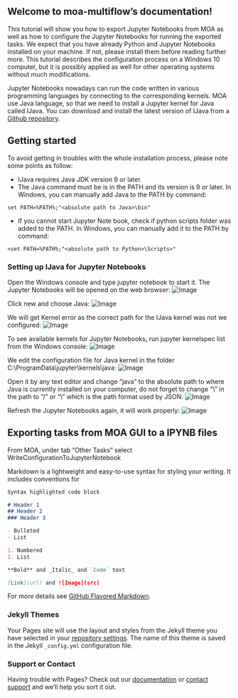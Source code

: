 ## Welcome to moa-multiflow’s documentation!

This tutorial will show you how to export Jupyter Notebooks from MOA as well as how to configure the Jupyter Notebooks for running the exported tasks. We expect that you have already Python and Jupyter Notebooks installed on your machine. If not, please install them before reading further more. This tutorial describes the configuration process on a Windows 10 computer, but it is possibly applied as well for other operating systems without much modifications.

Jupyter Notebooks nowadays can run the code written in various programming languages by connecting to the corresponding kernels. MOA use Java language, so that we need to install a Jupyter kernel for Java called IJava. You can download and install the latest version of IJava from a [Github repository](https://github.com/SpencerPark/IJava).

## Getting started
To avoid getting in troubles with the whole installation process, please note some
points as follow:
- IJava requires Java JDK version 9 or later.
- The Java command must be is in the PATH and its version is 9 or later. In
Windows, you can manually add Java to the PATH by command:
```
set PATH=%PATH%;"<absolute path to Java>\bin"
```
- If you cannot start Jupyter Note book, check if python scripts folder was added
to the PATH. In Windows, you can manually add it to the PATH by command:
```
<set PATH=%PATH%;"<absolute path to Python>\Scripts>"
```
### Setting up IJava for Jupyter Notebooks
Open the Windows console and type jupyter notebook to start it. The Jupyter Notebooks will be opened on the web browser:
![Image](https://github.com/truongtd6285/moa-multiflow/blob/master/images/jb-homepage.png)

Click new and choose Java:
![Image](https://github.com/truongtd6285/moa-multiflow/blob/master/images/jp-kernel.PNG)

We will get Kernel error as the correct path for the IJava kernel was not we configured:
![Image](https://github.com/truongtd6285/moa-multiflow/blob/master/images/jp-kernelerror.png)

To see available kernels for Jupyter Notebooks, run jupyter kernelspec list from the Windows console:
![Image](https://github.com/truongtd6285/moa-multiflow/blob/master/images/jp-kernellist.png)

We edit the configuration file for Java kernel in the folder C:\ProgramData\jupyter\kernels\java:
![Image](https://github.com/truongtd6285/moa-multiflow/blob/master/images/jp-kernelfolder.png)

Open it by any text editor and change “java” to the absolute path to where Java is currently installed on your computer, do not forget to change “\” in the path to “/” or “\\” which is the path format used by JSON.
![Image](https://github.com/truongtd6285/moa-multiflow/blob/master/images/jp-javakernel-config.PNG)

Refresh the Jupyter Notebooks again, it will work properly:
![Image](https://github.com/truongtd6285/moa-multiflow/blob/master/images/jp-kernel-success.png)

## Exporting tasks from MOA GUI to a IPYNB files

From MOA, under tab “Other Tasks” select WriteConfigurationToJupyterNotebook

Markdown is a lightweight and easy-to-use syntax for styling your writing. It includes conventions for

```markdown
Syntax highlighted code block

# Header 1
## Header 2
### Header 3

- Bulleted
- List

1. Numbered
2. List

**Bold** and _Italic_ and `Code` text

[Link](url) and ![Image](src)
```

For more details see [GitHub Flavored Markdown](https://guides.github.com/features/mastering-markdown/).

### Jekyll Themes

Your Pages site will use the layout and styles from the Jekyll theme you have selected in your [repository settings](https://github.com/truongtd6285/moa-multiflow/settings). The name of this theme is saved in the Jekyll `_config.yml` configuration file.

### Support or Contact

Having trouble with Pages? Check out our [documentation](https://help.github.com/categories/github-pages-basics/) or [contact support](https://github.com/contact) and we’ll help you sort it out.
